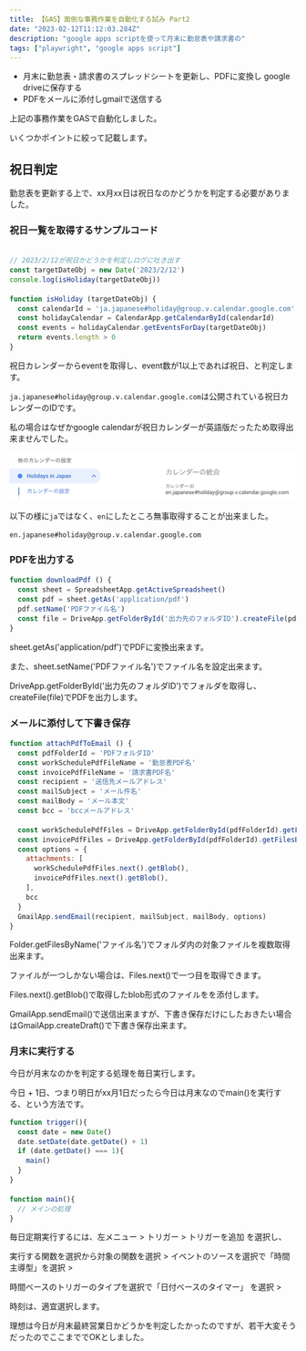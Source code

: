 ```yaml
---
title: 【GAS】面倒な事務作業を自動化する試み Part2
date: "2023-02-12T11:12:03.284Z"
description: "google apps scriptを使って月末に勤怠表や請求書の"
tags: ["playwright", "google apps script"]
---
```


- 月末に勤怠表・請求書のスプレッドシートを更新し、PDFに変換し google driveに保存する
- PDFをメールに添付しgmailで送信する

上記の事務作業をGASで自動化しました。

いくつかポイントに絞って記載します。

## 祝日判定

勤怠表を更新する上で、xx月xx日は祝日なのかどうかを判定する必要がありました。

### 祝日一覧を取得するサンプルコード

```js

// 2023/2/12が祝日かどうかを判定しログに吐き出す
const targetDateObj = new Date('2023/2/12')
console.log(isHoliday(targetDateObj))

function isHoliday (targetDateObj) {
  const calendarId = 'ja.japanese#holiday@group.v.calendar.google.com'
  const holidayCalendar = CalendarApp.getCalendarById(calendarId)
  const events = holidayCalendar.getEventsForDay(targetDateObj)
  return events.length > 0
}
```

祝日カレンダーからeventを取得し、event数が1以上であれば祝日、と判定します。

`ja.japanese#holiday@group.v.calendar.google.com`は公開されている祝日カレンダーのIDです。

私の場合はなぜかgoogle calendarが祝日カレンダーが英語版だったため取得出来ませんでした。

![img1](./img1.png)

以下の様に`ja`ではなく、`en`にしたところ無事取得することが出来ました。

`en.japanese#holiday@group.v.calendar.google.com`

### PDFを出力する

```js
function downloadPdf () {
  const sheet = SpreadsheetApp.getActiveSpreadsheet()
  const pdf = sheet.getAs('application/pdf')
  pdf.setName('PDFファイル名')
  const file = DriveApp.getFolderById('出力先のフォルダID').createFile(pdf)
}
```

sheet.getAs('application/pdf')でPDFに変換出来ます。

また、sheet.setName('PDFファイル名')でファイル名を設定出来ます。

DriveApp.getFolderById('出力先のフォルダID')でフォルダを取得し、createFile(file)でPDFを出力します。

### メールに添付して下書き保存

```js
function attachPdfToEmail () {
  const pdfFolderId = 'PDFフォルダID'
  const workSchedulePdfFileName = '勤怠表PDF名'
  const invoicePdfFileName = '請求書PDF名'
  const recipient = '送信先メールアドレス'
  const mailSubject = 'メール件名'
  const mailBody = 'メール本文'
  const bcc = 'bccメールアドレス'

  const workSchedulePdfFiles = DriveApp.getFolderById(pdfFolderId).getFilesByName(workSchedulePdfFileName)
  const invoicePdfFiles = DriveApp.getFolderById(pdfFolderId).getFilesByName(invoicePdfFileName)
  const options = {
    attachments: [
      workSchedulePdfFiles.next().getBlob(),
      invoicePdfFiles.next().getBlob(),
    ],
    bcc
  }
  GmailApp.sendEmail(recipient, mailSubject, mailBody, options)
}
```

Folder.getFilesByName('ファイル名')でフォルダ内の対象ファイルを複数取得出来ます。

ファイルが一つしかない場合は、Files.next()で一つ目を取得できます。

Files.next().getBlob()で取得したblob形式のファイルをを添付します。

GmailApp.sendEmail()で送信出来ますが、下書き保存だけにしたおきたい場合はGmailApp.createDraft()で下書き保存出来ます。

### 月末に実行する

今日が月末なのかを判定する処理を毎日実行します。

今日 + 1日、つまり明日がxx月1日だったら今日は月末なのでmain()を実行する、という方法です。

```js
function trigger(){
  const date = new Date()
  date.setDate(date.getDate() + 1)
  if (date.getDate() === 1){
    main()
  }
}

function main(){
  // メインの処理
}
```

毎日定期実行するには、左メニュー > トリガー > トリガーを追加 を選択し、

実行する関数を選択から対象の関数を選択 > イベントのソースを選択で「時間主導型」を選択 >

時間ベースのトリガーのタイプを選択で「日付ベースのタイマー」 を選択 >

時刻は、適宜選択します。

理想は今日が月末最終営業日かどうかを判定したかったのですが、若干大変そうだったのでここまででOKとしました。
